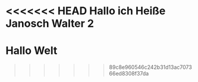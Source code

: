 <<<<<<< HEAD
Hallo ich Heiße Janosch Walter 2
=======
# Hallo Welt
>>>>>>> 89c8e960546c242b31d13ac707366ed8308f37da
